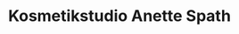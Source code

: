 ---
title: "Kosmetikstudio Anette Spath"
url: /erbes-buedesheim/kosmetikstudio-anette-spath/
shop: Kosmetik
---